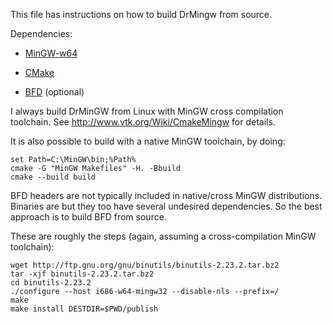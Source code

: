 This file has instructions on how to build DrMingw from source.


Dependencies:

 * [MinGW-w64](http://mingw-w64.sourceforge.net/)
 
 * [CMake](http://www.cmake.org/)
 
 * [BFD](http://www.gnu.org/software/binutils/) (optional)


I always build DrMinGW from Linux with MinGW cross compilation toolchain.  See
http://www.vtk.org/Wiki/CmakeMingw for details.

It is also possible to build with a native MinGW toolchain, by doing:

    set Path=C:\MinGW\bin;%Path%
    cmake -G "MinGW Makefiles" -H. -Bbuild
    cmake --build build


BFD headers are not typically included in native/cross MinGW distributions.
Binaries are but they too have several undesired dependencies.  So the best
approach is to build BFD from source.

These are roughly the steps (again, assuming a cross-compilation MinGW
toolchain):

    wget http://ftp.gnu.org/gnu/binutils/binutils-2.23.2.tar.bz2
    tar -xjf binutils-2.23.2.tar.bz2
    cd binutils-2.23.2
    ./configure --host i686-w64-mingw32 --disable-nls --prefix=/
    make
    make install DESTDIR=$PWD/publish
